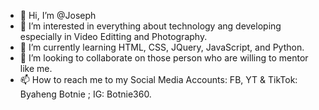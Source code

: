 - 👋 Hi, I’m @Joseph
- 👀 I’m interested in everything about technology ang developing especially in Video Editting and Photography.
- 🌱 I’m currently learning HTML, CSS, JQuery, JavaScript, and Python.
- 💞️ I’m looking to collaborate on those person who are willing to mentor like me.
- 📫 How to reach me to my Social Media Accounts: FB, YT & TikTok: Byaheng Botnie ; IG: Botnie360.

<!---
botnie360/botnie360 is a ✨ special ✨ repository because its `README.md` (this file) appears on your GitHub profile.
You can click the Preview link to take a look at your changes.
--->
